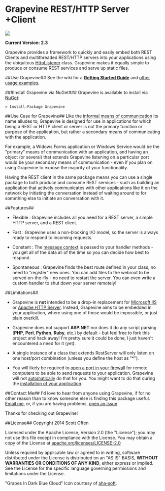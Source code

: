 Grapevine REST/HTTP Server +Client
==================================

![](https://raw.github.com/scottoffen/Grapevine/master/grapevine.png)

**Current Version: 2.3**

Grapevine provides a framework to quickly and easily embed both REST Clients and multithreaded REST/HTTP servers into your applications using the ubiquitous [HttpListener](http://msdn.microsoft.com/en-us/library/vstudio/system.net.httplistener(v=vs.100)) class.  Grapevine makes it equally simple to produce or consume REST services and serve up static files.

##Use Grapevine##
See the wiki for a [**Getting Started Guide**](https://github.com/scottoffen/Grapevine/wiki/Getting-Started-Guide) and [other usage examples](https://github.com/scottoffen/Grapevine/wiki/_pages).

###Install Grapevine via NuGet###
Grapevine is available to install via [NuGet](https://www.nuget.org/packages/Grapevine/):

    > Install-Package Grapevine

##Use Case for Grapevine##
Like the [informal means of communication](http://en.wikipedia.org/wiki/Grapevine_(gossip)) its name alludes to, Grapevine is designed for use in applications for which being a REST or HTTP client or server is not the primary function or purpose of the application, but rather a secondary means of communicating with the application.

For example, a Widows Forms application or Windows Service would be the "primary" means of communication with an application, and having an object (or several) that extends Grapevine listening on a particular port would be your secondary means of communication - even if you plan on using Grapevine to expose the majority of your functionality.

Having the REST client in the same package means you can use a single package to both produce and consume REST services - such as building an application that actively communicates with other applications like it on the network by initiating the conversation instead of waiting around to for something else to initiate an conversation with it.

##Features##
- Flexible : Grapevine includes all you need for a REST server, a simple HTTP server, and a REST client.

- Fast : Grapevine uses a non-blocking I/O model, so the server is always ready to respond to incoming requests.

- Constant : The [message context](http://msdn.microsoft.com/en-us/library/vstudio/system.net.httplistenercontext(v=vs.110).aspx) is passed to your handler methods - you get all of the data all of the time so you can decide how best to respond.

- Spontaneous : Grapevine finds the best route defined in your class, no need to "register" new ones.  You can add files to the webroot to be served on-the-fly - no need to restart the server.  You can even write a custom handler to shut down your server remotely!

##Limitations##
- Grapevine is **not** intended to be a drop-in replacement for [Microsoft IIS](http://www.iis.net/) or [Apache HTTP Server](http://httpd.apache.org/).  Instead, Grapevine aims to be embedded in your application, where using one of those would be impossible, or just plain overkill.

- Grapevine does not support **ASP.NET** nor does it do any script parsing (**PHP**, **Perl**, **Python**, **Ruby**, etc.) by default - but feel free to fork this project and hack away! I'm pretty sure it could be done, I just haven't encountered a need for it (yet).

- A single instance of a class that extends RestServer will only listen on one host/port combination (unless you define the host as "*").

- You will likely be required to [open a port in your firewall](http://www.lmgtfy.com/?q=how+to+open+a+port+on+windows) for remote computers to be able to send requests to your application. Grapevine will not [automatically](http://msdn.microsoft.com/en-us/library/aa366418%28VS.85%29.aspx) do that for you.  You might want to do that during the [installation of your application](http://www.codeproject.com/Articles/14906/Open-Windows-Firewall-During-Installation).

##Contact Me##
I'd love to hear from anyone using Grapevine, if for no other reason than to know someone else is finding this package useful.  [Email me](mailto:github@scottoffen.com), or, if you are having problems, [open an issue](https://github.com/scottoffen/Grapevine/issues).

Thanks for checking out Grapevine! 

##License##
Copyright 2014 Scott Offen

Licensed under the Apache License, Version 2.0 (the "License"); you may not use this file except in compliance with the License. You may obtain a copy of the License at [apache.org/licenses/LICENSE-2.0](http://www.apache.org/licenses/LICENSE-2.0)

Unless required by applicable law or agreed to in writing, software distributed under the License is distributed on an "AS IS" BASIS, **WITHOUT WARRANTIES OR CONDITIONS OF ANY KIND**, either express or implied. See the License for the specific language governing permissions and
limitations under the License.

"Grapes In Dark Blue Cloud" Icon courtesy of [aha-soft](http://www.aha-soft.com/free-icons/free-dark-blue-cloud-icons/).
